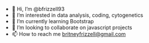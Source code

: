 - 👋 Hi, I’m @bfrizzell93
- 👀 I’m interested in data analysis, coding, cytogenetics
- 🌱 I’m currently learning Bootstrap
- 💞️ I’m looking to collaborate on javascript projects
- 📫 How to reach me britneyfrizzell@gmail.com

<!---
bfrizzell93/bfrizzell93 is a ✨ special ✨ repository because its `README.md` (this file) appears on your GitHub profile.
You can click the Preview link to take a look at your changes.
--->
